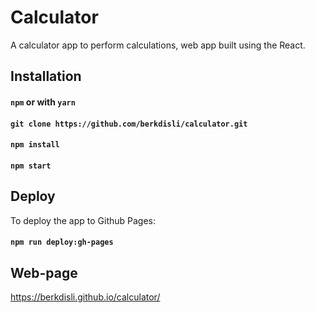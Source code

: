 # Calculator

A calculator app to perform calculations, web app built using the React. 

## Installation

#### `npm` or with `yarn`

#### `git clone https://github.com/berkdisli/calculator.git`

#### `npm install`  

#### `npm start`   

## Deploy

To deploy the app to Github Pages:

#### `npm run deploy:gh-pages`

## Web-page

https://berkdisli.github.io/calculator/


